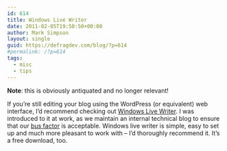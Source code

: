 ```yaml
---
id: 614
title: Windows Live Writer
date: 2011-02-05T19:50:50+00:00
author: Mark Simpson
layout: single
guid: https://defragdev.com/blog/?p=614
#permalink: /?p=614
tags:
  - misc
  - tips
---
```

**Note**: this is obviously antiquated and no longer relevant!

If you’re still editing your blog using the WordPress (or equivalent) web interface, I’d recommend checking out 
[Windows Live Writer](http://explore.live.com/windows-live-writer?os=other). I was introduced to it at work, as we 
maintain an internal technical blog to ensure that our [bus factor](http://en.wikipedia.org/wiki/Bus_factor) is 
acceptable. Windows live writer is simple, easy to set up and much more pleasant to work with – I’d thoroughly 
recommend it. It’s a free download, too.